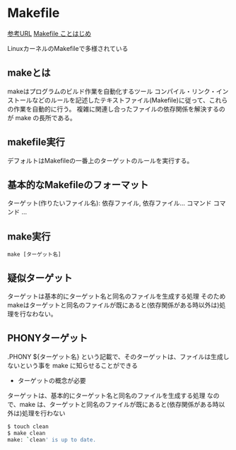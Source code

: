 # Makefile

[参考URL](http://masahir0y.blogspot.com/2012/02/linuxmakefile-4.html)
[Makefile ことはじめ](https://qiita.com/kasei-san/items/ad25df63260e86c5cc71)

LinuxカーネルのMakefileで多様されている

## makeとは

makeはプログラムのビルド作業を自動化するツール
コンパイル・リンク・インストールなどのルールを記述したテキストファイル(Makefile)に従って、これらの作業を自動的に行う。
複雑に関連し合ったファイルの依存関係を解決するのが make の長所である。

## makefile実行

デフォルトはMakefileの一番上のターゲットのルールを実行する。

## 基本的なMakefileのフォーマット

ターゲット(作りたいファイル名): 依存ファイル, 依存ファイル...
  コマンド
  コマンド
  ...

## make実行

`make [ターゲット名]`

## 疑似ターゲット

ターゲットは基本的にターゲット名と同名のファイルを生成する処理
そのためmakeはターゲットと同名のファイルが既にあると(依存関係がある時以外は)処理を行なわない。


## PHONYターゲット

.PHONY ${ターゲット名} という記載で、そのターゲットは、ファイルは生成しないという事を make に知らせることができる

- ターゲットの概念が必要

ターゲットは、基本的にターゲット名と同名のファイルを生成する処理
なので、make は、ターゲットと同名のファイルが既にあると(依存関係がある時以外は)処理を行わない

```sh
$ touch clean
$ make clean
make: `clean' is up to date.


```
